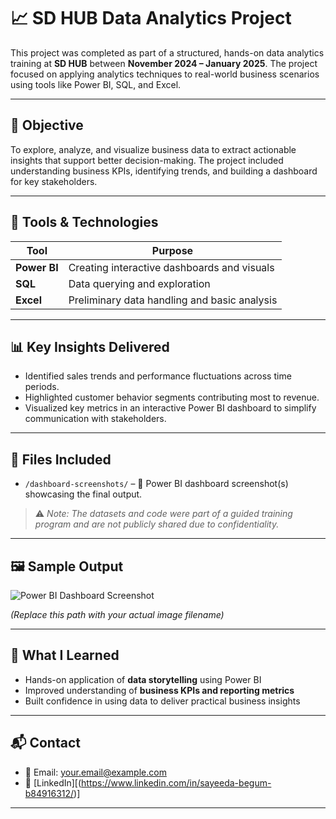 # 📈 SD HUB Data Analytics Project

This project was completed as part of a structured, hands-on data analytics training at **SD HUB** between **November 2024 – January 2025**. The project focused on applying analytics techniques to real-world business scenarios using tools like Power BI, SQL, and Excel.

---

## 🧠 Objective

To explore, analyze, and visualize business data to extract actionable insights that support better decision-making. The project included understanding business KPIs, identifying trends, and building a dashboard for key stakeholders.

---

## 🔧 Tools & Technologies

| Tool         | Purpose                                         |
|--------------|-------------------------------------------------|
| **Power BI** | Creating interactive dashboards and visuals     |
| **SQL**      | Data querying and exploration                   |
| **Excel**    | Preliminary data handling and basic analysis    |

---

## 📊 Key Insights Delivered

- Identified sales trends and performance fluctuations across time periods.
- Highlighted customer behavior segments contributing most to revenue.
- Visualized key metrics in an interactive Power BI dashboard to simplify communication with stakeholders.

---

## 📎 Files Included

- `/dashboard-screenshots/` – 📸 Power BI dashboard screenshot(s) showcasing the final output.
  
> ⚠️ *Note: The datasets and code were part of a guided training program and are not publicly shared due to confidentiality.*

---

## 🖼️ Sample Output

![Power BI Dashboard Screenshot](dashboard-screenshots/your-dashboard-image.png)

*(Replace this path with your actual image filename)*

---

## 🚀 What I Learned

- Hands-on application of **data storytelling** using Power BI
- Improved understanding of **business KPIs and reporting metrics**
- Built confidence in using data to deliver practical business insights

---

## 📬 Contact

- 📧 Email: your.email@example.com  
- 🔗 [LinkedIn][(https://www.linkedin.com/in/sayeeda-begum-b84916312/)]

---

